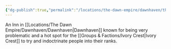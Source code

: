 ```yaml
---
{"dg-publish":true,"permalink":"/locations/the-dawn-empire/dawnhaven/the-silent-shade/","updated":"2025-01-14T21:03:47.538+00:00"}
---
```


An Inn in [[Locations/The Dawn Empire/Dawnhaven/Dawnhaven\|Dawnhaven]] known for being very problematic and a hot spot for the [[Groups & Factions/Ivory Crest\|Ivory Crest]] to try and indoctrinate people into their ranks.  